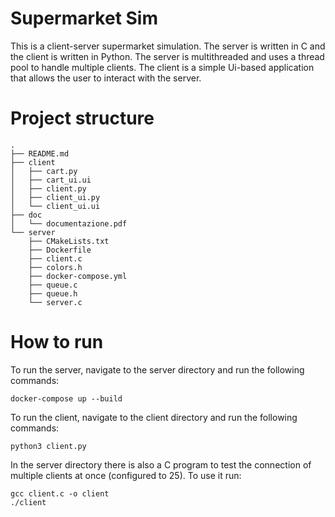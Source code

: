 # Supermarket Sim
This is a client-server supermarket simulation. The server is written in C and the client is written in Python. The server is multithreaded and uses a thread pool to handle multiple clients. The client is a simple Ui-based application that allows the user to interact with the server.
# Project structure
```
.
├── README.md
├── client
│   ├── cart.py
│   ├── cart_ui.ui
│   ├── client.py
│   ├── client_ui.py
│   └── client_ui.ui
├── doc
│   └── documentazione.pdf
└── server
    ├── CMakeLists.txt
    ├── Dockerfile
    ├── client.c
    ├── colors.h
    ├── docker-compose.yml
    ├── queue.c
    ├── queue.h
    └── server.c
```
# How to run
To run the server, navigate to the server directory and run the following commands:
``` 
docker-compose up --build 
``` 
To run the client, navigate to the client directory and run the following commands:
``` 
python3 client.py 
``` 
In the server directory there is also a C program to test the connection of multiple clients at once (configured to 25). To use it run:
```
gcc client.c -o client
./client
```

